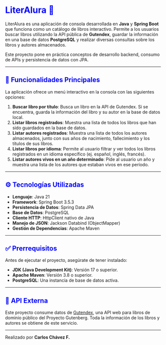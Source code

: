 # <span style="color:blue;">LiterAlura 📖</span>

LiterAlura es una aplicación de consola desarrollada en **Java** y **Spring Boot** que funciona como un catálogo de libros interactivo. Permite a los usuarios buscar libros utilizando la API pública de **Gutendex**, guardar la información en una base de datos **PostgreSQL** y realizar diversas consultas sobre los libros y autores almacenados.

Este proyecto pone en práctica conceptos de desarrollo backend, consumo de APIs y persistencia de datos con JPA.

---

## <span style="color:blue;">📝 Funcionalidades Principales</span>

La aplicación ofrece un menú interactivo en la consola con las siguientes opciones:

1.  **Buscar libro por título**: Busca un libro en la API de Gutendex. Si se encuentra, guarda la información del libro y su autor en la base de datos local.
2.  **Listar libros registrados**: Muestra una lista de todos los libros que han sido guardados en la base de datos.
3.  **Listar autores registrados**: Muestra una lista de todos los autores almacenados, junto con sus años de nacimiento, fallecimiento y los títulos de sus libros.
4.  **Listar libros por idioma**: Permite al usuario filtrar y ver todos los libros registrados en un idioma específico (ej. español, inglés, francés).
5.  **Listar autores vivos en un año determinado**: Pide al usuario un año y muestra una lista de los autores que estaban vivos en ese período.

---

## <span style="color:blue;">⚙️ Tecnologías Utilizadas</span>

* **Lenguaje**: Java 21
* **Framework**: Spring Boot 3.5.3
* **Persistencia de Datos**: Spring Data JPA
* **Base de Datos**: PostgreSQL
* **Cliente HTTP**: HttpClient nativo de Java
* **Manejo de JSON**: Jackson Databind (ObjectMapper)
* **Gestión de Dependencias**: Apache Maven

---

## <span style="color:blue;">✅ Prerrequisitos</span>

Antes de ejecutar el proyecto, asegúrate de tener instalado:

* **JDK (Java Development Kit)**: Versión 17 o superior.
* **Apache Maven**: Versión 3.8 o superior.
* **PostgreSQL**: Una instancia de base de datos activa.

---

## <span style="color:blue;">🔗 API Externa</span>

Este proyecto consume datos de [Gutendex](https://gutendex.com/), una API web para libros de dominio público del Proyecto Gutenberg. Toda la información de los libros y autores se obtiene de este servicio.

---

Realizado por **Carlos Chávez F.**
